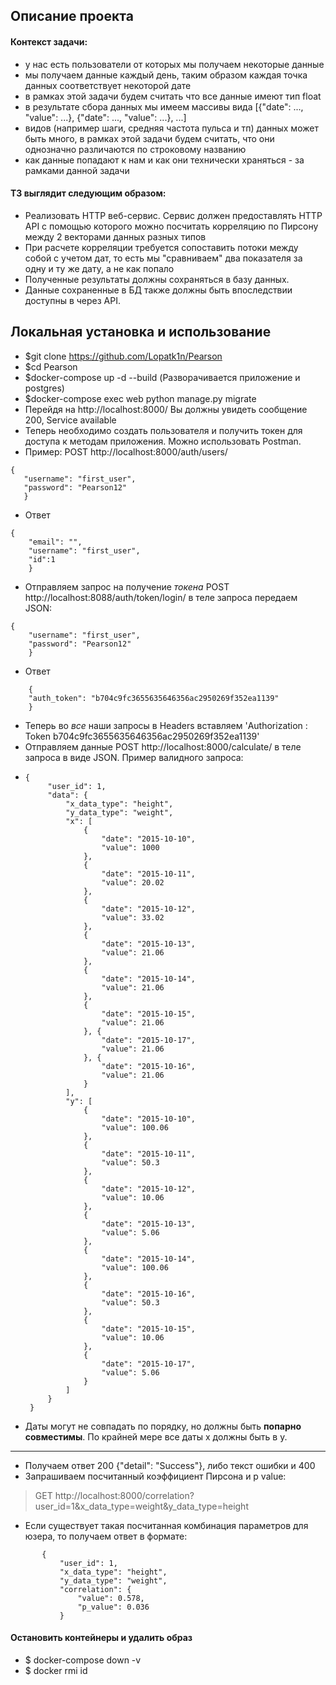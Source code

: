 ## Описание проекта

#### Контекст задачи:
 - у нас есть пользователи от которых мы получаем некоторые данные
 - мы получаем данные каждый день, таким образом каждая точка данных соответствует некоторой дате
 - в рамках этой задачи будем считать что все данные имеют тип float
 - в результате сбора данных мы имеем массивы вида [{"date": ..., "value": ...}, {"date": ..., "value": ...}, ...]
 - видов (например шаги, средняя частота пульса и тп) данных может быть много, в рамках этой задачи будем считать, что они однозначно различаются по строковому названию 
 - как данные попадают к нам и как они технически храняться - за рамками данной задачи
#### ТЗ выглядит следующим образом:
 - Реализовать HTTP веб-сервис. Сервис должен предоставлять HTTP API с помощью которого можно посчитать корреляцию по Пирсону между 2 векторами данных разных типов
 - При расчете корреляции требуется сопоставить потоки между собой с учетом дат, то есть мы "сравниваем" два показателя за одну и ту же дату, а не как попало
 - Полученные результаты должны сохраняться в базу данных.
 - Данные сохраненные в БД также должны быть впоследствии доступны в через API.
## Локальная установка и использование
 - $git clone https://github.com/Lopatk1n/Pearson
 - $cd Pearson
 - $docker-compose up -d --build (Разворачивается приложение и postgres)
 - $docker-compose exec web python manage.py migrate
 - Перейдя на http://localhost:8000/ Вы должны увидеть сообщение 200, Service available
 - Теперь необходимо создать пользователя и получить токен для доступа к методам приложения. Можно использовать Postman.
 - Пример: POST http://localhost:8000/auth/users/
 ```
 {
    "username": "first_user",
    "password": "Pearson12"
    }
 ```
 - Ответ 
 ```
{
     "email": "",
     "username": "first_user",
     "id":1
     }
 ```
 - Отправляем запрос на получение *токена* POST http://localhost:8088/auth/token/login/  в теле запроса передаем JSON:
 ```
 {
     "username": "first_user",
     "password": "Pearson12"
     }
 ```
 - Ответ 
 ```
     {
     "auth_token": "b704c9fc3655635646356ac2950269f352ea1139"
     }
 ```
 - Теперь во *все* наши запросы в Headers вставляем 'Authorization : Token b704c9fc3655635646356ac2950269f352ea1139'
 - Отправляем данные POST http://localhost:8000/calculate/ в теле запроса в виде JSON. Пример валидного запроса:
 -     {
            "user_id": 1,
            "data": {
                "x_data_type": "height",
                "y_data_type": "weight",
                "x": [
                    {
                        "date": "2015-10-10",
                        "value": 1000
                    },
                    {
                        "date": "2015-10-11",
                        "value": 20.02
                    },
                    {
                        "date": "2015-10-12",
                        "value": 33.02
                    },
                    {
                        "date": "2015-10-13",
                        "value": 21.06
                    },
                    {
                        "date": "2015-10-14",
                        "value": 21.06
                    },
                    {
                        "date": "2015-10-15",
                        "value": 21.06
                    }, {
                        "date": "2015-10-17",
                        "value": 21.06
                    }, {
                        "date": "2015-10-16",
                        "value": 21.06
                    }
                ],
                "y": [
                    {
                        "date": "2015-10-10",
                        "value": 100.06
                    },
                    {
                        "date": "2015-10-11",
                        "value": 50.3
                    },
                    {
                        "date": "2015-10-12",
                        "value": 10.06
                    },
                    {
                        "date": "2015-10-13",
                        "value": 5.06
                    },
                    {
                        "date": "2015-10-14",
                        "value": 100.06
                    },
                    {
                        "date": "2015-10-16",
                        "value": 50.3
                    },
                    {
                        "date": "2015-10-15",
                        "value": 10.06
                    },
                    {
                        "date": "2015-10-17",
                        "value": 5.06
                    }
                ]
            }
        }
 - Даты могут не совпадать по порядку, но должны быть **попарно совместимы**. По крайней мере все даты x должны быть в y.
  ---------
 - Получаем ответ 200 {"detail": "Success"}, либо текст ошибки и 400
 - Запрашиваем посчитанный коэффициент Пирсона и p value:
 > GET http://localhost:8000/correlation?user_id=1&x_data_type=weight&y_data_type=height
 - Если существует такая посчитанная комбинация параметров для юзера, то получаем ответ в формате:
 ```
        {
            "user_id": 1,
            "x_data_type": "height",
            "y_data_type": "weight",
            "correlation": {
                "value": 0.578,
                "p_value": 0.036
            }
```
#### Остановить контейнеры и удалить образ
 - $ docker-compose down -v
 - $ docker rmi id






